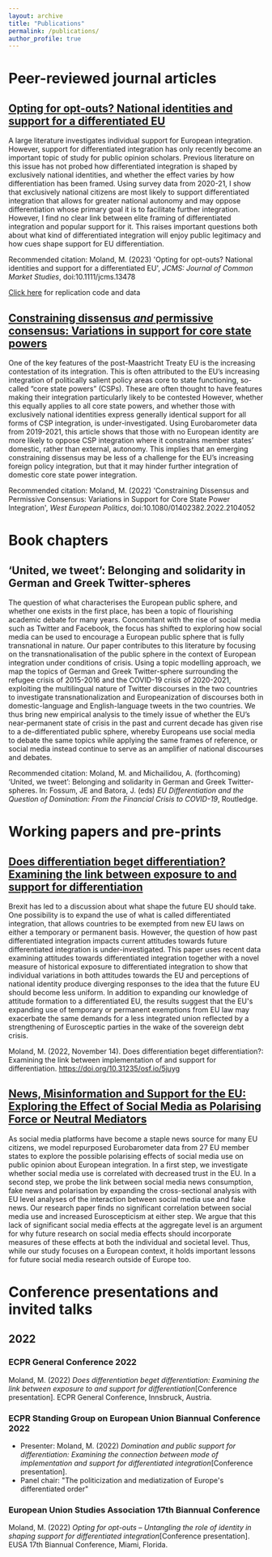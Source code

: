 ```yaml
---
layout: archive
title: "Publications"
permalink: /publications/
author_profile: true
---
```

# Peer-reviewed journal articles

## [Opting for opt-outs? National identities and support for a differentiated EU](https://github.com/martinmoland/martinmoland.github.io/blob/master/files/Opting%20for%20opt-outs%20-%20AAM.pdf)
A large literature investigates individual support for European integration. However, support for differentiated integration has only recently become an important topic of study for public opinion scholars. Previous literature on this issue has not probed how differentiated integration is shaped by exclusively national identities, and whether the effect varies by how differentiation has been framed. Using survey data from 2020-21, I show that exclusively national citizens are most likely to support differentiated integration that allows for greater national autonomy and may oppose differentiation whose primary goal it is to facilitate further integration. However, I find no clear link between elite framing of differentiated integration and popular support for it. This raises important questions both about what kind of differentiated integration will enjoy public legitimacy and how cues shape support for EU differentiation. 

Recommended citation: Moland, M. (2023) 'Opting for opt-outs? National identities and support for a differentiated EU', *JCMS: Journal of Common Market Studies*, doi:10.1111/jcms.13478

[Click here](https://dataverse.harvard.edu/dataset.xhtml?persistentId=doi%3A10.7910%2FDVN%2FDPBIG3) for replication code and data

## [Constraining dissensus *and* permissive consensus: Variations in support for core state powers](https://github.com/martinmoland/martinmoland.github.io/blob/master/files/Accepted%20paper%20-%20WEP.pdf) 
One of the key features of the post-Maastricht Treaty EU is the increasing contestation of its integration. This is often attributed to the EU’s increasing integration of politically salient policy areas core to state functioning, so-called “core state powers” (CSPs). These are often thought to have features making their integration particularly likely to be contested However, whether this equally applies to all core state powers, and whether those with exclusively national identities express generally identical support for all forms of CSP integration, is under-investigated. Using Eurobarometer data from 2019-2021, this article shows that those with no European identity are more likely to oppose CSP integration where it constrains member states’ domestic, rather than external, autonomy. This implies that an emerging constraining dissensus may be less of a challenge for the EU’s increasing foreign policy integration, but that it may hinder further integration of domestic core state power integration.

Recommended citation: Moland, M. (2022) 'Constraining Dissensus and Permissive Consensus: Variations in Support for Core State Power Integration', *West European Politics*, doi:10.1080/01402382.2022.2104052

# Book chapters

## ‘United, we tweet’: Belonging and solidarity in German and Greek Twitter-spheres
The question of what characterises the European public sphere, and whether one exists in the first place, has been a topic of flourishing academic debate for many years. Concomitant with the rise of social media such as Twitter and Facebook, the focus has shifted to exploring how social media can be used to encourage a European public sphere that is fully transnational in nature. Our paper contributes to this literature by focusing on the transnationalisation of the public sphere in the context of European integration under conditions of crisis. Using a topic modelling approach, we map the topics of German and Greek Twitter-sphere surrounding the refugee crisis of 2015-2016 and the COVID-19 crisis of 2020-2021, exploiting the multilingual nature of Twitter discourses in the two countries to investigate transnationalization and Europeanization of discourses both in domestic-language and English-language tweets in the two countries. We thus bring new empirical analysis to the timely issue of whether the EU’s near-permanent state of crisis in the past and current decade has given rise to a de-differentiated public sphere, whereby Europeans use social media to debate the same topics while applying the same frames of reference, or social media instead continue to serve as an amplifier of national discourses and debates.

Recommended citation: Moland, M. and Michailidou, A. (forthcoming) ‘United, we tweet’: Belonging and solidarity in German and Greek Twitter-spheres. In: Fossum, JE and Batora, J. (eds) *EU Differentiation and the Question of Domination: From the Financial Crisis to COVID-19*, Routledge.

# Working papers and pre-prints

## [Does differentiation beget differentiation? Examining the link between exposure to and support for differentiation](https://osf.io/preprints/socarxiv/5juyg)

Brexit has led to a discussion about what shape the future EU should take. One possibility is to expand the use of what is called differentiated integration, that allows countries to be exempted from new EU laws on either a temporary or permanent basis. However, the question of how past differentiated integration impacts current attitudes towards future differentiated integration is under-investigated. This paper uses recent data examining attitudes towards differentiated integration together with a novel measure of historical exposure to differentiated integration to show that individual variations in both attitudes towards the EU and perceptions of national identity produce diverging responses to the idea that the future EU should become less uniform. In addition to expanding our knowledge of attitude formation to a differentiated EU, the results suggest that the EU's expanding use of temporary or permanent exemptions from EU law may exacerbate the same demands for a less integrated union reflected by a strengthening of Eurosceptic parties in the wake of the sovereign debt crisis.

Moland, M. (2022, November 14). Does differentiation beget differentiation?: Examining the link between implementation of and support for differentiation. https://doi.org/10.31235/osf.io/5juyg

## [News, Misinformation and Support for the EU: Exploring the Effect of Social Media as Polarising Force or Neutral Mediators](https://papers.ssrn.com/sol3/papers.cfm?abstract_id=3889187)
As social media platforms have become a staple news source for many EU citizens, we model repurposed Eurobarometer data from 27 EU member states to explore the possible polarising effects of social media use on public opinion about European integration. In a first step, we investigate whether social media use is correlated with decreased trust in the EU. In a second step, we probe the link between social media news consumption, fake news and polarisation by expanding the cross-sectional analysis with EU level analyses of the interaction between social media use and fake news. Our research paper finds no significant correlation between social media use and increased Euroscepticism at either step. We argue that this lack of significant social media effects at the aggregate level is an argument for why future research on social media effects should incorporate measures of these effects at both the individual and societal level. Thus, while our study focuses on a European context, it holds important lessons for future social media research outside of Europe too.

# Conference presentations and invited talks
## 2022
### ECPR General Conference 2022
Moland, M. (2022) *Does differentiation beget differentiation: Examining the link between exposure to and support for differentiation*[Conference presentation]. ECPR General Conference, Innsbruck, Austria.

### ECPR Standing Group on European Union Biannual Conference 2022
* Presenter: Moland, M. (2022) *Domination and public support for differentiation: Examining the connection between mode of implementation and support for differentiated integration*[Conference presentation].
* Panel chair: "The politicization and mediatization of Europe's differentiated order"

### European Union Studies Association 17th Biannual Conference
Moland, M. (2022) *Opting for opt-outs – Untangling the role of identity in shaping support for differentiated integration*[Conference presentation]. EUSA 17th Biannual Conference, Miami, Florida.

